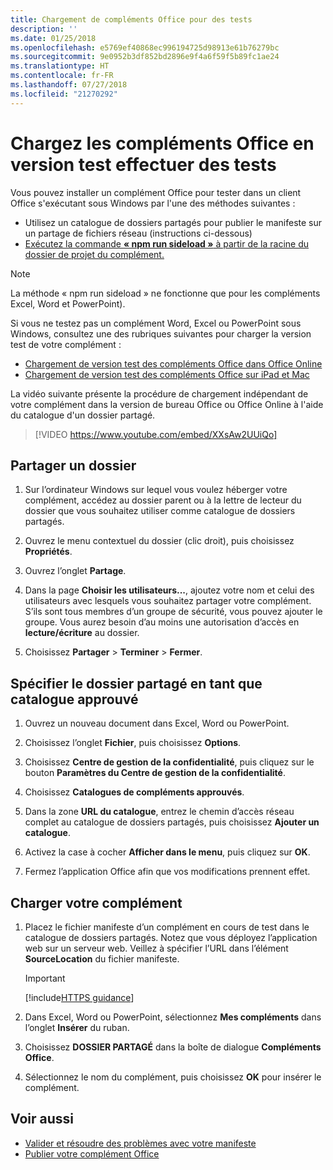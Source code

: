 ```yaml
---
title: Chargement de compléments Office pour des tests
description: ''
ms.date: 01/25/2018
ms.openlocfilehash: e5769ef40868ec996194725d98913e61b76279bc
ms.sourcegitcommit: 9e0952b3df852bd2896e9f4a6f59f5b89fc1ae24
ms.translationtype: HT
ms.contentlocale: fr-FR
ms.lasthandoff: 07/27/2018
ms.locfileid: "21270292"
---
```

# <a name="sideload-office-add-ins-for-testing"></a>Chargez les compléments Office en version test effectuer des tests

Vous pouvez installer un complément Office pour tester dans un client Office s'exécutant sous Windows par l'une des méthodes suivantes :

- Utilisez un catalogue de dossiers partagés pour publier le manifeste sur un partage de fichiers réseau (instructions ci-dessous)
- [Exécutez la commande **« npm run sideload »** à partir de la racine du dossier de projet du complément.](sideload-office-addin-using-sideload-command.md) 
>[!NOTE]
>La méthode « npm run sideload » ne fonctionne que pour les compléments Excel, Word et PowerPoint).

Si vous ne testez pas un complément Word, Excel ou PowerPoint sous Windows, consultez une des rubriques suivantes pour charger la version test de votre complément :

- [Chargement de version test des compléments Office dans Office Online](sideload-office-add-ins-for-testing.md)
- [Chargement de version test des compléments Office sur iPad et Mac](sideload-an-office-add-in-on-ipad-and-mac.md)

La vidéo suivante présente la procédure de chargement indépendant de votre complément dans la version de bureau Office ou Office Online à l'aide du catalogue d'un dossier partagé.  


> [!VIDEO https://www.youtube.com/embed/XXsAw2UUiQo]


## <a name="share-a-folder"></a>Partager un dossier

1. Sur l’ordinateur Windows sur lequel vous voulez héberger votre complément, accédez au dossier parent ou à la lettre de lecteur du dossier que vous souhaitez utiliser comme catalogue de dossiers partagés.

2. Ouvrez le menu contextuel du dossier (clic droit), puis choisissez **Propriétés**.

3. Ouvrez l’onglet **Partage**.

4. Dans la page **Choisir les utilisateurs...**, ajoutez votre nom et celui des utilisateurs avec lesquels vous souhaitez partager votre complément. S’ils sont tous membres d’un groupe de sécurité, vous pouvez ajouter le groupe. Vous aurez besoin d’au moins une autorisation d’accès en **lecture/écriture** au dossier. 

5. Choisissez **Partager** > **Terminer** > **Fermer**.


## <a name="specify-the-shared-folder-as-a-trusted-catalog"></a>Spécifier le dossier partagé en tant que catalogue approuvé
      
1. Ouvrez un nouveau document dans Excel, Word ou PowerPoint.
    
2. Choisissez l’onglet **Fichier**, puis choisissez **Options**.
    
3. Choisissez **Centre de gestion de la confidentialité**, puis cliquez sur le bouton **Paramètres du Centre de gestion de la confidentialité**.
    
4. Choisissez **Catalogues de compléments approuvés**.
    
5. Dans la zone **URL du catalogue**, entrez le chemin d’accès réseau complet au catalogue de dossiers partagés, puis choisissez **Ajouter un catalogue**.
    
6. Activez la case à cocher **Afficher dans le menu**, puis cliquez sur **OK**.

7. Fermez l’application Office afin que vos modifications prennent effet.
    

## <a name="sideload-your-add-in"></a>Charger votre complément

1. Placez le fichier manifeste d’un complément en cours de test dans le catalogue de dossiers partagés. Notez que vous déployez l’application web sur un serveur web. Veillez à spécifier l’URL dans l’élément **SourceLocation** du fichier manifeste.

    > [!IMPORTANT]
    > [!include[HTTPS guidance](../includes/https-guidance.md)]

2. Dans Excel, Word ou PowerPoint, sélectionnez **Mes compléments** dans l’onglet **Insérer** du ruban.

3. Choisissez **DOSSIER PARTAGÉ** dans la boîte de dialogue **Compléments Office**.

4. Sélectionnez le nom du complément, puis choisissez **OK** pour insérer le complément.


## <a name="see-also"></a>Voir aussi

- [Valider et résoudre des problèmes avec votre manifeste](troubleshoot-manifest.md)
- [Publier votre complément Office](../publish/publish.md)
    
